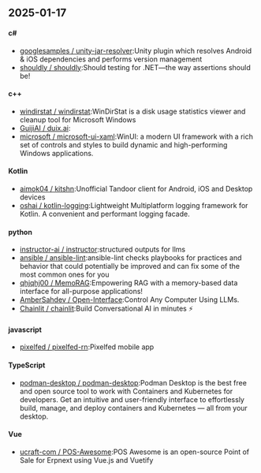 ## 2025-01-17
#### c#
* [googlesamples / unity-jar-resolver](https://github.com/googlesamples/unity-jar-resolver):Unity plugin which resolves Android & iOS dependencies and performs version management
* [shouldly / shouldly](https://github.com/shouldly/shouldly):Should testing for .NET—the way assertions should be!
#### c++
* [windirstat / windirstat](https://github.com/windirstat/windirstat):WinDirStat is a disk usage statistics viewer and cleanup tool for Microsoft Windows
* [GuijiAI / duix.ai](https://github.com/GuijiAI/duix.ai):
* [microsoft / microsoft-ui-xaml](https://github.com/microsoft/microsoft-ui-xaml):WinUI: a modern UI framework with a rich set of controls and styles to build dynamic and high-performing Windows applications.
#### Kotlin
* [aimok04 / kitshn](https://github.com/aimok04/kitshn):Unofficial Tandoor client for Android, iOS and Desktop devices
* [oshai / kotlin-logging](https://github.com/oshai/kotlin-logging):Lightweight Multiplatform logging framework for Kotlin. A convenient and performant logging facade.
#### python
* [instructor-ai / instructor](https://github.com/instructor-ai/instructor):structured outputs for llms
* [ansible / ansible-lint](https://github.com/ansible/ansible-lint):ansible-lint checks playbooks for practices and behavior that could potentially be improved and can fix some of the most common ones for you
* [qhjqhj00 / MemoRAG](https://github.com/qhjqhj00/MemoRAG):Empowering RAG with a memory-based data interface for all-purpose applications!
* [AmberSahdev / Open-Interface](https://github.com/AmberSahdev/Open-Interface):Control Any Computer Using LLMs.
* [Chainlit / chainlit](https://github.com/Chainlit/chainlit):Build Conversational AI in minutes ⚡️
#### javascript
* [pixelfed / pixelfed-rn](https://github.com/pixelfed/pixelfed-rn):Pixelfed mobile app
#### TypeScript
* [podman-desktop / podman-desktop](https://github.com/podman-desktop/podman-desktop):Podman Desktop is the best free and open source tool to work with Containers and Kubernetes for developers. Get an intuitive and user-friendly interface to effortlessly build, manage, and deploy containers and Kubernetes — all from your desktop.
#### Vue
* [ucraft-com / POS-Awesome](https://github.com/ucraft-com/POS-Awesome):POS Awesome is an open-source Point of Sale for Erpnext using Vue.js and Vuetify
